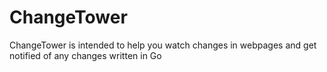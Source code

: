 # ChangeTower
ChangeTower is intended to help you watch changes in webpages and get notified of any changes written in Go
